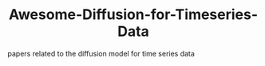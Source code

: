 # <center>Awesome-Diffusion-for-Timeseries-Data</center>
papers related to the diffusion model for time series data
